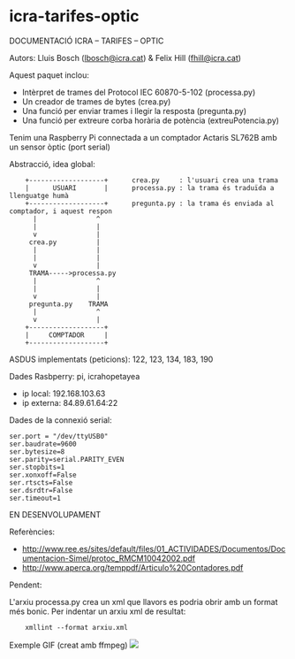 # icra-tarifes-optic

DOCUMENTACIÓ ICRA – TARIFES – OPTIC

Autors: Lluis Bosch (lbosch@icra.cat) & Felix Hill (fhill@icra.cat)

Aquest paquet inclou:

 * Intèrpret de trames del Protocol IEC 60870-5-102 (processa.py)
 * Un creador de trames de bytes (crea.py)
 * Una funció per enviar trames i llegir la resposta (pregunta.py)
 * Una funció per extreure corba horària de potència (extreuPotencia.py)

Tenim una Raspberry Pi connectada a un comptador Actaris SL762B amb un sensor òptic (port serial)

Abstracció, idea global:

		+-------------------+      crea.py     : l'usuari crea una trama                                    
		|      USUARI       |      processa.py : la trama és traduïda a llenguatge humà         
		+-------------------+      pregunta.py : la trama és enviada al comptador, i aquest respon
		  |               ^        
		  |               |        
		  v               |
		 crea.py          |
		  |               |
		  |               |
		  v               |
		 TRAMA----->processa.py
		  |               ^
		  |               |
		  v               |
		 pregunta.py    TRAMA
		  |               ^
		  v               |
		+-------------------+
		|     COMPTADOR     |
		+-------------------+


ASDUS implementats (peticions): 122, 123, 134, 183, 190

Dades Rasbperry: pi, icrahopetayea 

* ip local:   192.168.103.63
* ip externa: 84.89.61.64:22

Dades de la connexió serial:

	ser.port = "/dev/ttyUSB0"
	ser.baudrate=9600
	ser.bytesize=8
	ser.parity=serial.PARITY_EVEN
	ser.stopbits=1
	ser.xonxoff=False
	ser.rtscts=False
	ser.dsrdtr=False
	ser.timeout=1 

EN DESENVOLUPAMENT

Referències:

* http://www.ree.es/sites/default/files/01_ACTIVIDADES/Documentos/Documentacion-Simel/protoc_RMCM10042002.pdf
* http://www.aperca.org/temppdf/Articulo%20Contadores.pdf

Pendent:

L'arxiu processa.py crea un xml que llavors es podria obrir amb un format més bonic. Per indentar un arxiu xml de resultat:

```
	xmllint --format arxiu.xml
```

Exemple GIF (creat amb ffmpeg)
![](https://raw.githubusercontent.com/holalluis/icra-tarifes-optic/master/gif/serialProva.gif)
